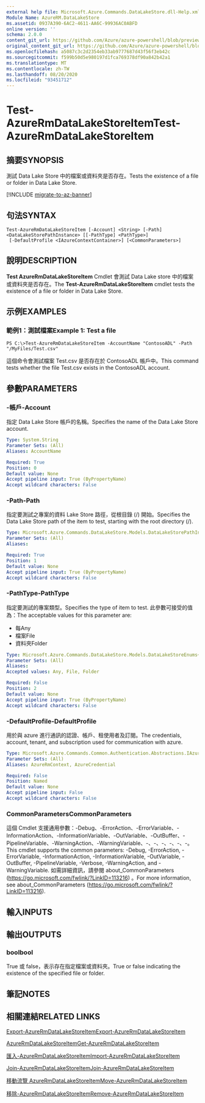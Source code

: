 ```yaml
---
external help file: Microsoft.Azure.Commands.DataLakeStore.dll-Help.xml
Module Name: AzureRM.DataLakeStore
ms.assetid: 0937A390-6AC2-4611-AA6C-99936AC0ABFD
online version: ''
schema: 2.0.0
content_git_url: https://github.com/Azure/azure-powershell/blob/preview/src/ResourceManager/DataLakeStore/Commands.DataLakeStore/help/Test-AzureRmDataLakeStoreItem.md
original_content_git_url: https://github.com/Azure/azure-powershell/blob/preview/src/ResourceManager/DataLakeStore/Commands.DataLakeStore/help/Test-AzureRmDataLakeStoreItem.md
ms.openlocfilehash: a5087c3c2d2354eb33ab9777687d43f56f3eb42c
ms.sourcegitcommit: f599b50d5e980197d1fca769378df90a842b42a1
ms.translationtype: MT
ms.contentlocale: zh-TW
ms.lasthandoff: 08/20/2020
ms.locfileid: "93451712"
---
```

# <span data-ttu-id="2751b-101">Test-AzureRmDataLakeStoreItem</span><span class="sxs-lookup"><span data-stu-id="2751b-101">Test-AzureRmDataLakeStoreItem</span></span>

## <span data-ttu-id="2751b-102">摘要</span><span class="sxs-lookup"><span data-stu-id="2751b-102">SYNOPSIS</span></span>
<span data-ttu-id="2751b-103">測試 Data Lake Store 中的檔案或資料夾是否存在。</span><span class="sxs-lookup"><span data-stu-id="2751b-103">Tests the existence of a file or folder in Data Lake Store.</span></span>

[!INCLUDE [migrate-to-az-banner](../../includes/migrate-to-az-banner.md)]

## <span data-ttu-id="2751b-104">句法</span><span class="sxs-lookup"><span data-stu-id="2751b-104">SYNTAX</span></span>

```
Test-AzureRmDataLakeStoreItem [-Account] <String> [-Path] <DataLakeStorePathInstance> [[-PathType] <PathType>]
 [-DefaultProfile <IAzureContextContainer>] [<CommonParameters>]
```

## <span data-ttu-id="2751b-105">說明</span><span class="sxs-lookup"><span data-stu-id="2751b-105">DESCRIPTION</span></span>
<span data-ttu-id="2751b-106">**Test AzureRmDataLakeStoreItem** Cmdlet 會測試 Data Lake store 中的檔案或資料夾是否存在。</span><span class="sxs-lookup"><span data-stu-id="2751b-106">The **Test-AzureRmDataLakeStoreItem** cmdlet tests the existence of a file or folder in Data Lake Store.</span></span>

## <span data-ttu-id="2751b-107">示例</span><span class="sxs-lookup"><span data-stu-id="2751b-107">EXAMPLES</span></span>

### <span data-ttu-id="2751b-108">範例1：測試檔案</span><span class="sxs-lookup"><span data-stu-id="2751b-108">Example 1: Test a file</span></span>
```
PS C:\>Test-AzureRmDataLakeStoreItem -AccountName "ContosoADL" -Path "/MyFiles/Test.csv"
```

<span data-ttu-id="2751b-109">這個命令會測試檔案 Test.csv 是否存在於 ContosoADL 帳戶中。</span><span class="sxs-lookup"><span data-stu-id="2751b-109">This command tests whether the file Test.csv exists in the ContosoADL account.</span></span>

## <span data-ttu-id="2751b-110">參數</span><span class="sxs-lookup"><span data-stu-id="2751b-110">PARAMETERS</span></span>

### <span data-ttu-id="2751b-111">-帳戶</span><span class="sxs-lookup"><span data-stu-id="2751b-111">-Account</span></span>
<span data-ttu-id="2751b-112">指定 Data Lake Store 帳戶的名稱。</span><span class="sxs-lookup"><span data-stu-id="2751b-112">Specifies the name of the Data Lake Store account.</span></span>

```yaml
Type: System.String
Parameter Sets: (All)
Aliases: AccountName

Required: True
Position: 0
Default value: None
Accept pipeline input: True (ByPropertyName)
Accept wildcard characters: False
```

### <span data-ttu-id="2751b-113">-Path</span><span class="sxs-lookup"><span data-stu-id="2751b-113">-Path</span></span>
<span data-ttu-id="2751b-114">指定要測試之專案的資料 Lake Store 路徑，從根目錄 (/) 開始。</span><span class="sxs-lookup"><span data-stu-id="2751b-114">Specifies the Data Lake Store path of the item to test, starting with the root directory (/).</span></span>

```yaml
Type: Microsoft.Azure.Commands.DataLakeStore.Models.DataLakeStorePathInstance
Parameter Sets: (All)
Aliases: 

Required: True
Position: 1
Default value: None
Accept pipeline input: True (ByPropertyName)
Accept wildcard characters: False
```

### <span data-ttu-id="2751b-115">-PathType</span><span class="sxs-lookup"><span data-stu-id="2751b-115">-PathType</span></span>
<span data-ttu-id="2751b-116">指定要測試的專案類型。</span><span class="sxs-lookup"><span data-stu-id="2751b-116">Specifies the type of item to test.</span></span>
<span data-ttu-id="2751b-117">此參數可接受的值為：</span><span class="sxs-lookup"><span data-stu-id="2751b-117">The acceptable values for this parameter are:</span></span>

- <span data-ttu-id="2751b-118">每</span><span class="sxs-lookup"><span data-stu-id="2751b-118">Any</span></span> 
- <span data-ttu-id="2751b-119">檔案</span><span class="sxs-lookup"><span data-stu-id="2751b-119">File</span></span> 
- <span data-ttu-id="2751b-120">資料夾</span><span class="sxs-lookup"><span data-stu-id="2751b-120">Folder</span></span>

```yaml
Type: Microsoft.Azure.Commands.DataLakeStore.Models.DataLakeStoreEnums+PathType
Parameter Sets: (All)
Aliases: 
Accepted values: Any, File, Folder

Required: False
Position: 2
Default value: None
Accept pipeline input: True (ByPropertyName)
Accept wildcard characters: False
```

### <span data-ttu-id="2751b-121">-DefaultProfile</span><span class="sxs-lookup"><span data-stu-id="2751b-121">-DefaultProfile</span></span>
<span data-ttu-id="2751b-122">用於與 azure 進行通訊的認證、帳戶、租使用者及訂閱。</span><span class="sxs-lookup"><span data-stu-id="2751b-122">The credentials, account, tenant, and subscription used for communication with azure.</span></span>

```yaml
Type: Microsoft.Azure.Commands.Common.Authentication.Abstractions.IAzureContextContainer
Parameter Sets: (All)
Aliases: AzureRmContext, AzureCredential

Required: False
Position: Named
Default value: None
Accept pipeline input: False
Accept wildcard characters: False
```

### <span data-ttu-id="2751b-123">CommonParameters</span><span class="sxs-lookup"><span data-stu-id="2751b-123">CommonParameters</span></span>
<span data-ttu-id="2751b-124">這個 Cmdlet 支援通用參數：-Debug、-ErrorAction、-ErrorVariable、-InformationAction、-InformationVariable、-OutVariable、-OutBuffer、-PipelineVariable、-WarningAction、-WarningVariable、-、-、-、-、-、-。</span><span class="sxs-lookup"><span data-stu-id="2751b-124">This cmdlet supports the common parameters: -Debug, -ErrorAction, -ErrorVariable, -InformationAction, -InformationVariable, -OutVariable, -OutBuffer, -PipelineVariable, -Verbose, -WarningAction, and -WarningVariable.</span></span> <span data-ttu-id="2751b-125">如需詳細資訊，請參閱 about_CommonParameters (https://go.microsoft.com/fwlink/?LinkID=113216) 。</span><span class="sxs-lookup"><span data-stu-id="2751b-125">For more information, see about_CommonParameters (https://go.microsoft.com/fwlink/?LinkID=113216).</span></span>

## <span data-ttu-id="2751b-126">輸入</span><span class="sxs-lookup"><span data-stu-id="2751b-126">INPUTS</span></span>

## <span data-ttu-id="2751b-127">輸出</span><span class="sxs-lookup"><span data-stu-id="2751b-127">OUTPUTS</span></span>

### <span data-ttu-id="2751b-128">bool</span><span class="sxs-lookup"><span data-stu-id="2751b-128">bool</span></span>
<span data-ttu-id="2751b-129">True 或 false，表示存在指定檔案或資料夾。</span><span class="sxs-lookup"><span data-stu-id="2751b-129">True or false indicating the existence of the specified file or folder.</span></span>

## <span data-ttu-id="2751b-130">筆記</span><span class="sxs-lookup"><span data-stu-id="2751b-130">NOTES</span></span>

## <span data-ttu-id="2751b-131">相關連結</span><span class="sxs-lookup"><span data-stu-id="2751b-131">RELATED LINKS</span></span>

[<span data-ttu-id="2751b-132">Export-AzureRmDataLakeStoreItem</span><span class="sxs-lookup"><span data-stu-id="2751b-132">Export-AzureRmDataLakeStoreItem</span></span>](./Export-AzureRmDataLakeStoreItem.md)

[<span data-ttu-id="2751b-133">AzureRmDataLakeStoreItem</span><span class="sxs-lookup"><span data-stu-id="2751b-133">Get-AzureRmDataLakeStoreItem</span></span>](./Get-AzureRmDataLakeStoreItem.md)

[<span data-ttu-id="2751b-134">匯入-AzureRmDataLakeStoreItem</span><span class="sxs-lookup"><span data-stu-id="2751b-134">Import-AzureRmDataLakeStoreItem</span></span>](./Import-AzureRmDataLakeStoreItem.md)

[<span data-ttu-id="2751b-135">Join-AzureRmDataLakeStoreItem</span><span class="sxs-lookup"><span data-stu-id="2751b-135">Join-AzureRmDataLakeStoreItem</span></span>](./Join-AzureRmDataLakeStoreItem.md)

[<span data-ttu-id="2751b-136">移動流覽 AzureRmDataLakeStoreItem</span><span class="sxs-lookup"><span data-stu-id="2751b-136">Move-AzureRmDataLakeStoreItem</span></span>](./Move-AzureRmDataLakeStoreItem.md)

[<span data-ttu-id="2751b-137">移除-AzureRmDataLakeStoreItem</span><span class="sxs-lookup"><span data-stu-id="2751b-137">Remove-AzureRmDataLakeStoreItem</span></span>](./Remove-AzureRmDataLakeStoreItem.md)


